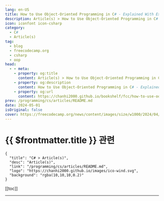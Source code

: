 ```yaml
---
lang: en-US
title: How to Use Object-Oriented Programming in C# - Explained With Examples
description: Article(s) > How to Use Object-Oriented Programming in C# - Explained With Examples
icon: iconfont icon-csharp
category: 
  - C#
  - Article(s)
tag: 
  - blog
  - freecodecamp.org
  - csharp
  - oop
head:
  - - meta:
    - property: og:title
      content: Article(s) > How to Use Object-Oriented Programming in C# - Explained With Examples
    - property: og:description
      content: How to Use Object-Oriented Programming in C# - Explained With Examples
    - property: og:url
      content: https://chanhi2000.github.io/bookshelf/fcc/how-to-use-oop-in-c-sharp.html
prev: /programming/cs/articles/README.md
date: 2024-05-01
isOriginal: false
cover: https://freecodecamp.org/news/content/images/size/w1000/2024/04/Attractive-1.png
---
```


# {{ $frontmatter.title }} 관련

```component VPCard
{
  "title": "C# > Article(s)",
  "desc": "Article(s)",
  "link": "/programming/cs/articles/README.md",
  "logo": "https://chanhi2000.github.io/images/ico-wind.svg",
  "background": "rgba(10,10,10,0.2)"
}
```

[[toc]]

---

<SiteInfo
  name="How to Use Object-Oriented Programming in C# - Explained With Examples"
  desc="Welcome to this comprehensive guide on object-oriented programming (OOP) using C#. This article will delve into the four fundamental pillars of OOP:  * Inheritance  * Encapsulation  * Polymorphism  * Abstraction Whether you're a seasoned programmer or a beginner stepping into the world of C#, this article..."
  url="https://freecodecamp.org/news/how-to-use-oop-in-c-sharp/"
  logo="https://cdn.freecodecamp.org/universal/favicons/favicon.ico"
  preview="https://freecodecamp.org/news/content/images/size/w1000/2024/04/Attractive-1.png"/>

<!-- TODO: 작성 -->


